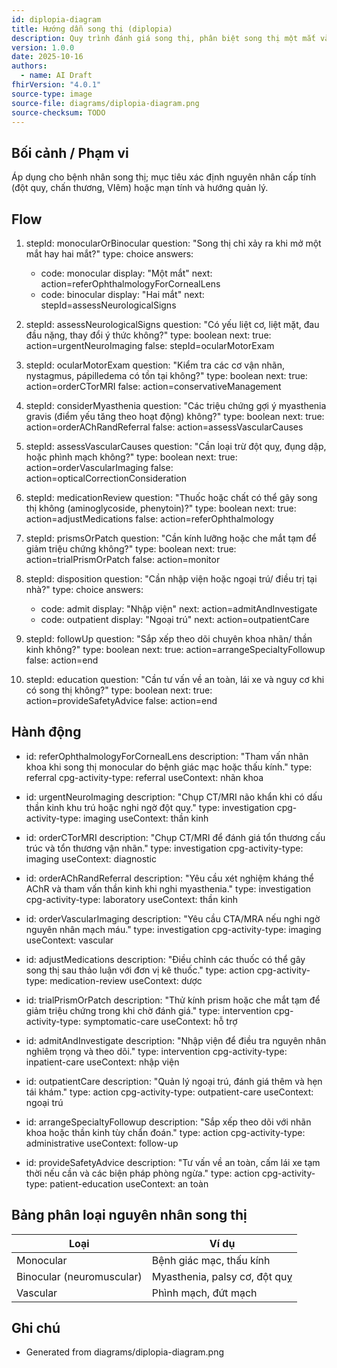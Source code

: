 ```yaml
---
id: diplopia-diagram
title: Hướng dẫn song thị (diplopia)
description: Quy trình đánh giá song thị, phân biệt song thị một mắt và hai mắt, xác định dị tật vận nhãn, nguyên nhân thần kinh và cần imaging.
version: 1.0.0
date: 2025-10-16
authors:
  - name: AI Draft
fhirVersion: "4.0.1"
source-type: image
source-file: diagrams/diplopia-diagram.png
source-checksum: TODO
---
```


## Bối cảnh / Phạm vi

Áp dụng cho bệnh nhân song thị; mục tiêu xác định nguyên nhân cấp tính (đột quy, chấn thương, VIêm) hoặc mạn tính và hướng quản lý.

## Flow

1. stepId: monocularOrBinocular
   question: "Song thị chỉ xảy ra khi mở một mắt hay hai mắt?"
   type: choice
   answers:
     - code: monocular
       display: "Một mắt"
       next: action=referOphthalmologyForCornealLens
     - code: binocular
       display: "Hai mắt"
       next: stepId=assessNeurologicalSigns

2. stepId: assessNeurologicalSigns
   question: "Có yếu liệt cơ, liệt mặt, đau đầu nặng, thay đổi ý thức không?"
   type: boolean
   next:
     true: action=urgentNeuroImaging
     false: stepId=ocularMotorExam

3. stepId: ocularMotorExam
   question: "Kiểm tra các cơ vận nhãn, nystagmus, pápilledema có tồn tại không?"
   type: boolean
   next:
     true: action=orderCTorMRI
     false: action=conservativeManagement

4. stepId: considerMyasthenia
   question: "Các triệu chứng gợi ý myasthenia gravis (điểm yếu tăng theo hoạt động) không?"
   type: boolean
   next:
     true: action=orderAChRandReferral
     false: action=assessVascularCauses

5. stepId: assessVascularCauses
   question: "Cần loại trừ đột quỵ, đụng dập, hoặc phình mạch không?"
   type: boolean
   next:
     true: action=orderVascularImaging
     false: action=opticalCorrectionConsideration

6. stepId: medicationReview
   question: "Thuốc hoặc chất có thể gây song thị không (aminoglycoside, phenytoin)?"
   type: boolean
   next:
     true: action=adjustMedications
     false: action=referOphthalmology

7. stepId: prismsOrPatch
   question: "Cần kính lưỡng hoặc che mắt tạm để giảm triệu chứng không?"
   type: boolean
   next:
     true: action=trialPrismOrPatch
     false: action=monitor

8. stepId: disposition
   question: "Cần nhập viện hoặc ngoại trú/ điều trị tại nhà?"
   type: choice
   answers:
     - code: admit
       display: "Nhập viện"
       next: action=admitAndInvestigate
     - code: outpatient
       display: "Ngoại trú"
       next: action=outpatientCare

9. stepId: followUp
   question: "Sắp xếp theo dõi chuyên khoa nhãn/ thần kinh không?"
   type: boolean
   next:
     true: action=arrangeSpecialtyFollowup
     false: action=end

10. stepId: education
    question: "Cần tư vấn về an toàn, lái xe và nguy cơ khi có song thị không?"
    type: boolean
    next:
      true: action=provideSafetyAdvice
      false: action=end

## Hành động

- id: referOphthalmologyForCornealLens
  description: "Tham vấn nhãn khoa khi song thị monocular do bệnh giác mạc hoặc thấu kính."
  type: referral
  cpg-activity-type: referral
  useContext: nhãn khoa

- id: urgentNeuroImaging
  description: "Chụp CT/MRI não khẩn khi có dấu thần kinh khu trú hoặc nghi ngờ đột quỵ."
  type: investigation
  cpg-activity-type: imaging
  useContext: thần kinh

- id: orderCTorMRI
  description: "Chụp CT/MRI để đánh giá tổn thương cấu trúc và tổn thương vận nhãn."
  type: investigation
  cpg-activity-type: imaging
  useContext: diagnostic

- id: orderAChRandReferral
  description: "Yêu cầu xét nghiệm kháng thể AChR và tham vấn thần kinh khi nghi myasthenia."
  type: investigation
  cpg-activity-type: laboratory
  useContext: thần kinh

- id: orderVascularImaging
  description: "Yêu cầu CTA/MRA nếu nghi ngờ nguyên nhân mạch máu."
  type: investigation
  cpg-activity-type: imaging
  useContext: vascular

- id: adjustMedications
  description: "Điều chỉnh các thuốc có thể gây song thị sau thảo luận với đơn vị kê thuốc."
  type: action
  cpg-activity-type: medication-review
  useContext: dược

- id: trialPrismOrPatch
  description: "Thử kính prism hoặc che mắt tạm để giảm triệu chứng trong khi chờ đánh giá."
  type: intervention
  cpg-activity-type: symptomatic-care
  useContext: hỗ trợ

- id: admitAndInvestigate
  description: "Nhập viện để điều tra nguyên nhân nghiêm trọng và theo dõi."
  type: intervention
  cpg-activity-type: inpatient-care
  useContext: nhập viện

- id: outpatientCare
  description: "Quản lý ngoại trú, đánh giá thêm và hẹn tái khám."
  type: action
  cpg-activity-type: outpatient-care
  useContext: ngoại trú

- id: arrangeSpecialtyFollowup
  description: "Sắp xếp theo dõi với nhãn khoa hoặc thần kinh tùy chẩn đoán."
  type: action
  cpg-activity-type: administrative
  useContext: follow-up

- id: provideSafetyAdvice
  description: "Tư vấn về an toàn, cấm lái xe tạm thời nếu cần và các biện pháp phòng ngừa."
  type: action
  cpg-activity-type: patient-education
  useContext: an toàn

## Bảng phân loại nguyên nhân song thị

| Loại | Ví dụ |
|------|------|
| Monocular | Bệnh giác mạc, thấu kính |
| Binocular (neuromuscular) | Myasthenia, palsy cơ, đột quỵ |
| Vascular | Phình mạch, đứt mạch |

## Ghi chú

- Generated from diagrams/diplopia-diagram.png
